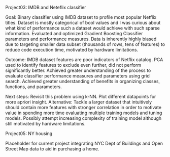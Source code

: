 Project03: IMDB and Neteflix classifier

Goal: Binary classifier using IMDB dataset to profile most popular Netflix titles. Dataset is mostly categorical of bool values and I was curious about what kind of performance such a dataset would achieve with such sparse information. Evaluated and optimized Gradient Boosting Classifier parameters and performance measures. Data is inherently highly biased due to targeting smaller data subset (thousands of rows, tens of features) to reduce code execution time, motivated by hardware limitations.

Outcome: IMDB dataset features are poor indicators of Netflix catalog. PCA used to identify features to exclude even further, did not perform significantly better. Achieved greater understanding of the process to evaluate classifier performance measures and parameters using grid search. Achieved greater understanding of benefits in organizing classes, functions, and parameters.

Next steps: Revisit this problem using k-NN. Plot different datapoints for more apriori insight. Alternative: Tackle a larger dataset that intuitively should contain more features with stronger correlation in order to motivate value in spending more time evaluating multiple training models and tuning models. Possibly attempt increasing complexity of training model although still motivated by hardware limitations.

Project05: NY housing

Placeholder for current project integrating NYC Dept of Buildings and Open Street Map data to aid in purchasing a home.
